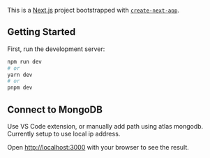 This is a [Next.js](https://nextjs.org/) project bootstrapped with [`create-next-app`](https://github.com/vercel/next.js/tree/canary/packages/create-next-app).

## Getting Started

First, run the development server:

```bash
npm run dev
# or
yarn dev
# or
pnpm dev
```

## Connect to MongoDB

Use VS Code extension, or manually add path using atlas mongodb. Currently setup to use local ip address.

Open [http://localhost:3000](http://localhost:3000) with your browser to see the result.

